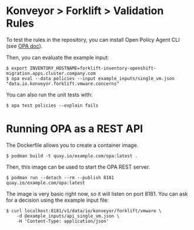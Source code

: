# Konveyor > Forklift > Validation Rules

To test the rules in the repository, you can install Open Policy Agent CLI (see [OPA doc](https://www.openpolicyagent.org/docs/latest/#running-opa)).

Then, you can evaluate the example input:

```
$ export INVENTORY_HOSTNAME=forklift-inventory-openshift-migration.apps.cluster.company.com
$ opa eval --data policies --input example_inputs/single_vm.json "data.io.konveyor.forklift.vmware.concerns"
```

You can also run the unit tests with:

```
$ opa test policies --explain fails
```

# Running OPA as a REST API

The Dockerfile allows you to create a container image.

```
$ podman build -t quay.io/example.com/opa:latest .
```

Then, this image can be used to start the OPA REST server.

```
$ podman run --detach --rm --publish 8181 quay.io/example.com/opa:latest
```

The image is very basic right now, so it will listen on port 8181.
You can ask for a decision using the example input file:

```
$ curl localhost:8181/v1/data/io/konveyor/forklift/vmware \
    -d @example_inputs/api_single_vm.json \
    -H 'Content-Type: application/json'
```

